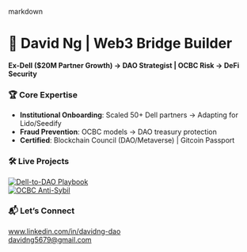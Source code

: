 markdown
# 👋 David Ng | Web3 Bridge Builder
**Ex-Dell ($20M Partner Growth) → DAO Strategist | OCBC Risk → DeFi Security**

### 🏆 Core Expertise
- **Institutional Onboarding**: Scaled 50+ Dell partners → Adapting for Lido/Seedify  
- **Fraud Prevention**: OCBC models → DAO treasury protection  
- **Certified**: Blockchain Council (DAO/Metaverse) | Gitcoin Passport  

### 🛠️ Live Projects
[![Dell-to-DAO Playbook](https://img.shields.io/badge/Playbook-View_Here-blue)](your-link)  
[![OCBC Anti-Sybil](https://img.shields.io/badge/Risk_Framework-PDF-red)](your-link)  

### 📬 Let’s Connect  
www.linkedin.com/in/davidng-dao  
davidng5679@gmail.com
